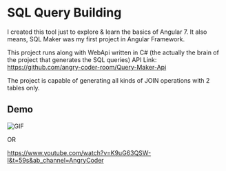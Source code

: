 
# SQL Query Building

I created this tool just to explore & learn the basics of Angular 7. It also means, SQL Maker was my first project in Angular Framework.

This project runs along with WebApi written in C# (the actually the brain of the project that generates the SQL queries)
API Link: https://github.com/angry-coder-room/Query-Maker-Api

The project is capable of generating all kinds of JOIN operations with 2 tables only.

## Demo

![GIF](https://s2.gifyu.com/images/Finally_I_Developed_SQL_Query_Generating_App_Part_2.gif)

OR

https://www.youtube.com/watch?v=K9uG63QSW-I&t=59s&ab_channel=AngryCoder


